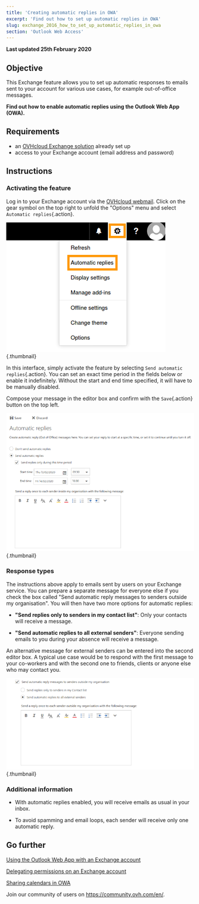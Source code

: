 ```yaml
---
title: 'Creating automatic replies in OWA'
excerpt: 'Find out how to set up automatic replies in OWA'
slug: exchange_2016_how_to_set_up_automatic_replies_in_owa
section: 'Outlook Web Access'
---
```


**Last updated 25th February 2020**

## Objective

This Exchange feature allows you to set up automatic responses to emails sent to your account for various use cases, for example out-of-office messages.

**Find out how to enable automatic replies using the Outlook Web App (OWA).**


## Requirements

- an [OVHcloud Exchange solution](https://www.ovh.co.uk/emails/hosted-exchange) already set up
- access to your Exchange account (email address and password)


## Instructions

### Activating the feature

Log in to your Exchange account via the [OVHcloud webmail](https://www.ovh.co.uk/mail). Click on the gear symbol on the top right to unfold the "Options" menu and select `Automatic replies`{.action}.

![](images/exchange-autorep-step1.png){.thumbnail}

In this interface, simply activate the feature by selecting `Send automatic replies`{.action}. You can set an exact time period in the fields below or enable it indefinitely. Without the start and end time specified, it will have to be manually disabled. 

Compose your message in the editor box and confirm with the `Save`{.action} button on the top left.

![](images/exchange-autorep-step2.png){.thumbnail}


### Response types

The instructions above apply to emails sent by users on your Exchange service. You can prepare a separate message for everyone else if you check the box called "Send automatic reply messages to senders outside my organisation". You will then have two more options for automatic replies:

- **"Send replies only to senders in my contact list"**: Only your contacts will receive a message.

- **"Send automatic replies to all external senders"**: Everyone sending emails to you during your absence will receive a message.

An alternative message for external senders can be entered into the second editor box. A typical use case would be to respond with the first message to your co-workers and with the second one to friends, clients or anyone else who may contact you.

![](images/exchange-autorep-step3.png){.thumbnail}


### Additional information

- With automatic replies enabled, you will receive emails as usual in your inbox.

- To avoid spamming and email loops, each sender will receive only one automatic reply.


## Go further

[Using the Outlook Web App with an Exchange account](https://docs.ovh.com/gb/en/microsoft-collaborative-solutions/exchange_2016_outlook_web_app_user_guide)

[Delegating permissions on an Exchange account](https://docs.ovh.com/gb/en/microsoft-collaborative-solutions/exchange_2013_how_to_grant_full_access_permissions_for_an_account)

[Sharing calendars in OWA](https://docs.ovh.com/gb/en/microsoft-collaborative-solutions/exchange_2016_how_to_share_calendars_via_owa)

Join our community of users on <https://community.ovh.com/en/>.